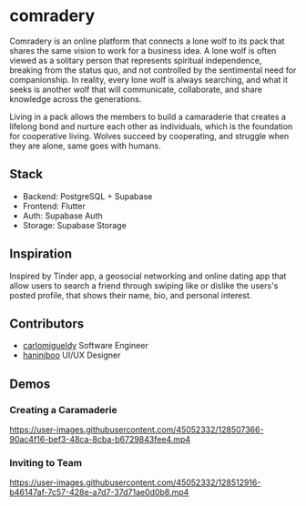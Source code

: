 # comradery

Comradery is an online platform that connects a lone wolf to its pack that shares the same vision to work for a business idea. A lone wolf is often viewed as a solitary person that represents spiritual independence, breaking from the status quo, and not controlled by the sentimental need for companionship.  In reality, every lone wolf is always searching, and what it seeks is another wolf that will communicate, collaborate, and share knowledge across the generations. 

Living in a pack allows the members to build a camaraderie that creates a lifelong bond and nurture each other as individuals, which is the foundation for cooperative living. Wolves succeed by cooperating, and struggle when they are alone, same goes with humans.

## Stack

- Backend: PostgreSQL + Supabase
- Frontend: Flutter
- Auth: Supabase Auth
- Storage: Supabase Storage

## Inspiration

Inspired by Tinder app, a geosocial networking and online dating app that allow users to search a friend through swiping like or dislike the users's posted profile, that shows
their name, bio, and personal interest.

## Contributors

- [carlomigueldy](https://github.com/carlomigueldy) Software Engineer
- [haniniboo](https://github.com/haniniboo) UI/UX Designer

## Demos

### Creating a Caramaderie

https://user-images.githubusercontent.com/45052332/128507366-90ac4f16-bef3-48ca-8cba-b6729843fee4.mp4

### Inviting to Team

https://user-images.githubusercontent.com/45052332/128512916-b46147af-7c57-428e-a7d7-37d71ae0d0b8.mp4
